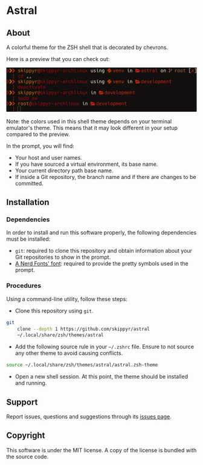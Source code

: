 # Astral
## About
A colorful theme for the ZSH shell that is decorated by chevrons.

Here is a preview that you can check out:

![](preview.webp)

Note: the colors used in this shell theme depends on your terminal emulator's
      theme. This means that it may look different in your setup compared to the
      preview.

In the prompt, you will find:

- Your host and user names.
- If you have sourced a virtual environment, its base name.
- Your current directory path base name.
- If inside a Git repository, the branch name and if there are changes to be
  committed.

## Installation
### Dependencies
In order to install and run this software properly, the following dependencies
must be installed:

- `git`: required to clone this repository and obtain information about your
         Git repositories to show in the prompt.
- [A Nerd Fonts' font](https://www.nerdfonts.com/font-downloads):
    required to provide the pretty symbols used in the prompt.

### Procedures
Using a command-line utility, follow these steps:

- Clone this repository using `git`.

```bash
git                                                                            \
    clone --depth 1 https://github.com/skippyr/astral                          \
    ~/.local/share/zsh/themes/astral
```

- Add the following source rule in your `~/.zshrc` file. Ensure to not source
  any other theme to avoid causing conflicts.

```bash
source ~/.local/share/zsh/themes/astral/astral.zsh-theme
```

- Open a new shell session. At this point, the theme should be installed and
  running.

## Support
Report issues, questions and suggestions through its [issues page](https://github.com/skippyr/astral/issues).

## Copyright
This software is under the MIT license. A copy of the license is bundled with
the source code.
